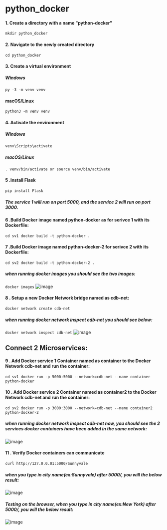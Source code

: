 # python_docker

#### 1. Create a directory with a name "python-docker"
`
mkdir python_docker
`
#### 2. Navigate to the newly created directory
`
cd python_docker
`
#### 3. Create a virtual environment
##### Windows
`
py -3 -m venv venv
`

#### macOS/Linux

`
python3 -m venv venv
`

#### 4. Activate the environment
##### Windows

`
venv\Scripts\activate
`
##### macOS/Linux

`
. venv/bin/activate or source venv/bin/activate
`
#### 5 .Install Flask
`
pip install Flask
`

##### The service 1 will run on port 5000, and the service 2 will run on port 3000.
#### 6 .Build Docker image named python-docker as for serivce 1 with its Dockerfile:
`
cd sv1
docker build -t python-docker .
`
#### 7 .Build Docker image named python-docker-2 for serivce 2 with its Dockerfile:
`
cd sv2
docker build -t python-docker-2 .
`
##### when running docker images you should see the two images:
`
docker images
`
![image](https://user-images.githubusercontent.com/112602900/217962562-82f0a436-805f-455b-b39a-fe5ae1480fc8.png)

#### 8 . Setup a new Docker Network bridge named as cdb-net:
`
docker network create cdb-net
`
##### when running docker network inspect cdb-net you should see below:
`
docker network inspect cdb-net
`
![image](https://user-images.githubusercontent.com/112602900/217963264-fc51dd95-09b0-4828-8784-51c92005b6bc.png)

## Connect 2 Microservices:
#### 9 . Add Docker service 1 Container named as container to the Docker Network cdb-net and run the container:
`
cd sv1
docker run -p 5000:5000 --network=cdb-net --name container python-docker
`
#### 10 . Add Docker service 2 Container named as container2 to the Docker Network cdb-net and run the container:
`
cd sv2
docker run -p 3000:3000 --network=cdb-net --name container2 python-docker-2 
`
##### when running docker network inspect cdb-net now, you should see the 2 services docker containers have been added in the same network:
![image](https://user-images.githubusercontent.com/112602900/217963447-46e7713d-9352-48ad-8d4a-06d10df4b7a4.png)

#### 11 . Verify Docker containers can communicate
`
curl http://127.0.0.01:5000/Sunnyvale
`
##### when you type in city name(ex:Sunnyvale) after 5000/, you will the below result:
![image](https://user-images.githubusercontent.com/112602900/217963677-39d5cdac-a4cb-49b3-905f-4940d98f8199.png)

##### Testing on the browser, when you type in city name(ex:New York) after 5000/, you will the below result:
![image](https://user-images.githubusercontent.com/112602900/217964717-b69aafab-e0b3-4fe6-a6bb-f8dca09480b0.png)


